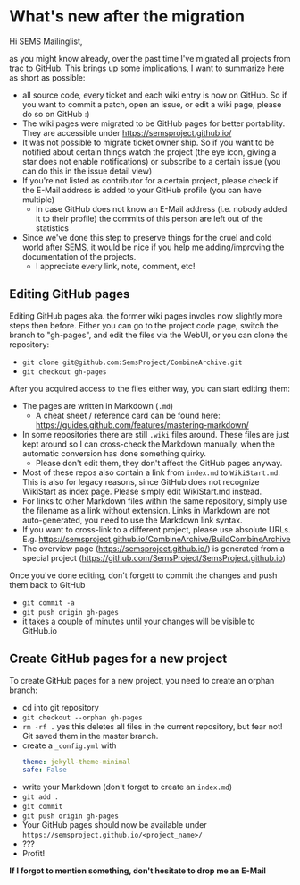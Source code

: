 What's new after the migration
==============================

Hi SEMS Mailinglist,

as you might know already, over the past time I've migrated all projects from trac to GitHub. This brings up some implications, I want to summarize here as short as possible:

  * all source code, every ticket and each wiki entry is now on GitHub. So if you want to commit a patch, open an issue, or edit a wiki page, please do so on GitHub :)
  * The wiki pages were migrated to be GitHub pages for better portability. They are accessible under https://semsproject.github.io/
  * It was not possible to migrate ticket owner ship. So if you want to be notified about certain things watch the project (the eye icon, giving a star does not enable notifications) or subscribe to a certain issue (you can do this in the issue detail view)
  * If you're not listed as contributor for a certain project, please check if the E-Mail address is added to your GitHub profile (you can have multiple)
    - In case GitHub does not know an E-Mail address (i.e. nobody added it to their profile) the commits of this person are left out of the statistics 
  * Since we've done this step to preserve things for the cruel and cold world after SEMS, it would be nice if you help me adding/improving the documentation of the projects.
    - I appreciate every link, note, comment, etc!
  

Editing GitHub pages
--------------------

Editing GitHub pages aka. the former wiki pages involes now slightly more steps then before.
Either you can go to the project code page, switch the branch to "gh-pages", and edit the files via the WebUI, or you can clone the repository:

  * `git clone git@github.com:SemsProject/CombineArchive.git`
  * `git checkout gh-pages`

After you acquired access to the files either way, you can start editing them:

  * The pages are written in Markdown (`.md`)
    - A cheat sheet / reference card can be found here: https://guides.github.com/features/mastering-markdown/
  * In some repositories there are still `.wiki` files around. These files are just kept around so I can cross-check the Markdown manually, when the automatic conversion has done something quirky.
    - Please don't edit them, they don't affect the GitHub pages anyway.
  * Most of these repos also contain a link from `index.md` to `WikiStart.md`. This is also for legacy reasons, since GitHub does not recognize WikiStart as index page. Please simply edit WikiStart.md instead.
  * For links to other Markdown files within the same repository, simply use the filename as a link without extension. Links in Markdown are not auto-generated, you need to use the Markdown link syntax.
  * If you want to cross-link to a different project, please use absolute URLs. E.g. https://semsproject.github.io/CombineArchive/BuildCombineArchive
  * The overview page (https://semsproject.github.io/) is generated from a special project (https://github.com/SemsProject/SemsProject.github.io)

Once you've done editing, don't forgett to commit the changes and push them back to GitHub
  
  * `git commit -a`
  * `git push origin gh-pages`
  * it takes a couple of minutes until your changes will be visible to GitHub.io


Create GitHub pages for a new project
-------------------------------------

To create GitHub pages for a new project, you need to create an orphan branch:

  * cd into git repository
  * `git checkout --orphan gh-pages`
  * `rm -rf .` yes this deletes all files in the current repository, but fear not! Git saved them in the master branch.
  * create a `_config.yml` with
    ```yaml
    theme: jekyll-theme-minimal
    safe: False
    ```
  * write your Markdown (don't forget to create an `index.md`)
  * `git add .`
  * `git commit`
  * `git push origin gh-pages`
  * Your GitHub pages should now be available under `https://semsproject.github.io/<project_name>/`
  * ???
  * Profit!

**If I forgot to mention something, don't hesitate to drop me an E-Mail**
